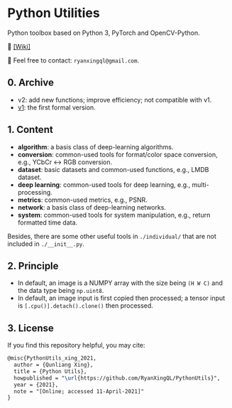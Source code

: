 # Python Utilities

Python toolbox based on Python 3, PyTorch and OpenCV-Python.

:notebook: [[Wiki]](https://github.com/RyanXingQL/PythonUtils/wiki)

:e-mail: Feel free to contact: `ryanxingql@gmail.com`.

## 0. Archive

- v2: add new functions; improve efficiency; not compatible with v1.
- [v1](https://github.com/RyanXingQL/PythonUtils/tree/2d339029cd97f2a4acba288869bcc13f7daaf7de): the first formal version.

## 1. Content

- **algorithm**: a basis class of deep-learning algorithms.
- **conversion**: common-used tools for format/color space conversion, e.g., YCbCr <-> RGB conversion.
- **dataset**: basic datasets and common-used functions, e.g., LMDB dataset.
- **deep learning**: common-used tools for deep learning, e.g., multi-processing.
- **metrics**: common-used metrics, e.g., PSNR.
- **network**: a basis class of deep-learning networks.
- **system**: common-used tools for system manipulation, e.g., return formatted time data.

Besides, there are some other useful tools in `./individual/` that are not included in `./__init__.py`.

## 2. Principle

- In default, an image is a NUMPY array with the size being `(H W C)` and the data type being `np.uint8`.
- In default, an image input is first copied then processed; a tensor input is `[.cpu()].detach().clone()` then processed.

## 3. License

If you find this repository helpful, you may cite:

```tex
@misc{PythonUtils_xing_2021,
  author = {Qunliang Xing},
  title = {Python Utils},
  howpublished = "\url{https://github.com/RyanXingQL/PythonUtils}",
  year = {2021},
  note = "[Online; accessed 11-April-2021]"
}
```
